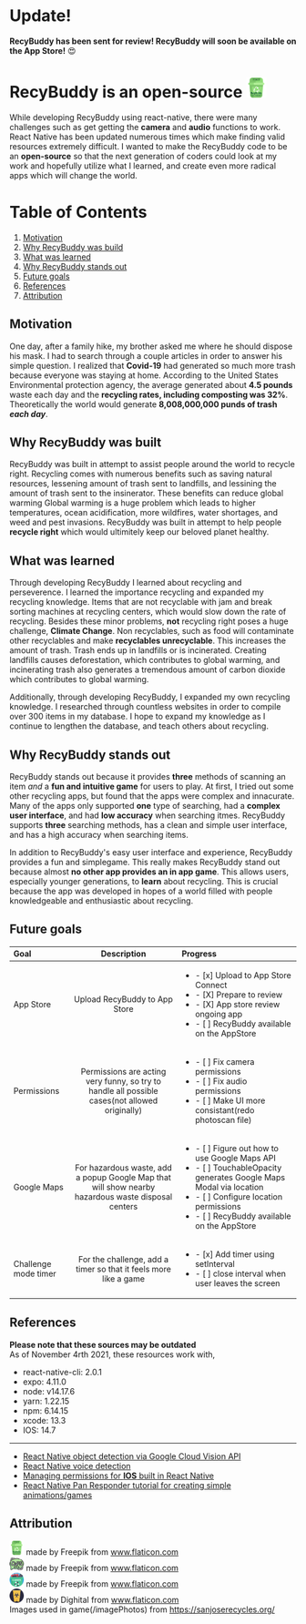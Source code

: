 # Update!
**RecyBuddy has been sent for review! RecyBuddy will soon be available on the App Store!** :heart_eyes:

#  RecyBuddy is an open-source <img src="/photos/homeBold.png" width = 35 height = 35>
While developing RecyBuddy using react-native, there were many challenges such as get getting the **camera** and **audio** functions to work.
React Native has been updated numerous times which make finding valid resources extremely difficult. I wanted to make the RecyBuddy code to be an **open-source**
so that the next generation of coders could look at my work and hopefully utilize what I learned, and create even more radical apps which will change the world.

# Table of Contents
1. [Motivation](#motivation)
2. [Why RecyBuddy was build](#why-recybuddy-was-built)
3. [What was learned](#what-was-learned)
4. [Why RecyBuddy stands out](#why-recybuddy-stands-out)
5. [Future goals](#future-goals)
6. [References](#references)
7. [Attribution](#attribution)


## Motivation
One day, after a family hike, my brother asked me where he should dispose his mask. I had to search through a couple articles in order to answer his
simple question. I realized that **Covid-19** had generated so much more trash because everyone was staying at home. According to the United States
Environmental protection agency, the average generated about **4.5 pounds** waste each day and the **recycling rates, including composting was 32%**. 
Theoretically the world would generate **8,008,000,000 punds of trash *each day***.
## Why RecyBuddy was built
RecyBuddy was built in attempt to assist people around the world to recycle right. Recycling comes with numerous benefits such as saving natural resources,
lessening amount of trash sent to landfills, and lessining the amount of trash sent to the insinerator. These benefits can reduce global warming Global warming
is a huge problem which leads to higher temperatures, ocean acidification, more wildfires, water shortages, and weed and pest invasions. RecyBuddy was built
in attempt to help people **recycle right** which would ultimitely keep our beloved planet healthy.
## What was learned
Through developing RecyBuddy I learned about recycling and perseverence. I learned the importance recycling and expanded my recycling knowledge. Items that are not recyclable with jam and break sorting machines at recycling centers, which would slow down the rate of recycling. Besides these minor problems, **not** recycling right poses a huge challenge, **Climate Change**. Non recyclables, such as food will contaminate other recyclables and make **recyclables unrecyclable**. This increases the amount of trash. Trash ends up in landfills or is incinerated. Creating landfills causes deforestation, which contributes to global warming, and incinerating trash also generates a tremendous amount of carbon dioxide which contributes to global warming. 

Additionally, through developing RecyBuddy, I expanded my own recycling knowledge. I researched through countless websites in order to compile over 300 items in my database. I hope to expand my knowledge as I continue to lengthen the database, and teach others about recycling.
## Why RecyBuddy stands out
RecyBuddy stands out because it provides **three** methods of scanning an item *and* a **fun and intuitive game** for users to play. At first, I tried out some other recycling apps, but found that the apps were complex and innacurate. Many of the apps only supported **one** type of searching, had a **complex user interface**, and had **low accuracy** when searching itmes. RecyBuddy supports **three** searching methods, has a clean and simple user interface, and has
a high accuracy when searching items.

In addition to RecyBuddy's easy user interface and experience, RecyBuddy provides a fun and simplegame. This really makes RecyBuddy stand out because 
almost **no other app provides an in app game**. This allows users, especially younger generations, to **learn** about recycling. This is crucial because the app
was developed in hopes of a world filled with people knowledgeable and enthusiastic about recycling.
## Future goals
| Goal | Description | Progress |
| :--- | :----: | :--- |
| App Store | Upload RecyBuddy to App Store | <ul><li>- [x] Upload to App Store Connect</li><li>- [X] Prepare to review</li><li>- [X] App store review ongoing app</li><li>- [ ] RecyBuddy available on the AppStore</li></ul>
| Permissions | Permissions are acting very funny, so try to handle all possible cases(not allowed originally) | <ul><li>- [ ] Fix camera permissions</li><li>- [ ] Fix audio permissions</li><li>- [ ] Make UI more consistant(redo photoscan file)</li></ul>|
| Google Maps | For hazardous waste, add a popup Google Map that will show nearby hazardous waste disposal centers | <ul><li>- [ ] Figure out how to use Google Maps API</li><li>- [ ] TouchableOpacity generates Google Maps Modal via location</li><li>- [ ] Configure location permissions</li><li>- [ ] RecyBuddy available on the AppStore</li></ul> |
| Challenge mode timer | For the challenge, add a timer so that it feels more like a game |<ul><li>- [x] Add timer using setInterval</li><li>- [ ] close interval when user leaves the screen</li></ul>|
## References
**Please note that these sources may be outdated**
<br />As of November 4rth 2021, these resources work with,
- react-native-cli: 2.0.1
- expo: 4.11.0
- node: v14.17.6
- yarn: 1.22.15
- npm: 6.14.15
- xcode: 13.3
- IOS: 14.7

---

- [React Native object detection via Google Cloud Vision API](https://github.com/flexbox/machine-learning-with-javascript/tree/master/vision) <br />
- [React Native voice detection](https://dev-yakuza.posstree.com/en/react-native/react-native-voice/) <br />
- [Managing permissions for **IOS** built in React Native](https://rossbulat.medium.com/react-native-managing-app-permissions-for-ios-4204e2286598) <br />
- [React Native Pan Responder tutorial for creating simple animations/games](https://www.youtube.com/watch?v=dXVgb3igGJ4&list=PLYxzS__5yYQmdfEyKDrlG5E0F0u7_iIUo) <br />

## Attribution
<img src="/photos/homeBold.png" width = 25 height = 25> made by Freepik from www.flaticon.com <br />
<img src="/photos/oops.png" width = 25 height = 25> made by Freepik from www.flaticon.com <br />
<img src="/photos/ewaste.png" width = 25 height = 25> made by Freepik from www.flaticon.com <br />
<img src="/photos/hazard.jpg" width = 25 height = 25> made by Dighital from www.flaticon.com <br />
Images used in game(/imagePhotos) from https://sanjoserecycles.org/

